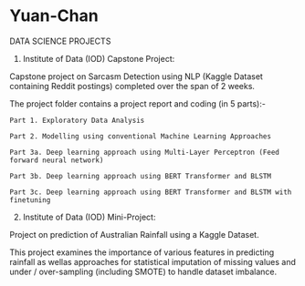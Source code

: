# Yuan-Chan
DATA SCIENCE PROJECTS

1. Institute of Data (IOD) Capstone Project: 

Capstone project on Sarcasm Detection using NLP (Kaggle Dataset containing Reddit postings) completed over the span of 2 weeks.

The project folder contains a project report and coding (in 5 parts):-

    Part 1. Exploratory Data Analysis
  
    Part 2. Modelling using conventional Machine Learning Approaches
  
    Part 3a. Deep learning approach using Multi-Layer Perceptron (Feed forward neural network)
  
    Part 3b. Deep learning approach using BERT Transformer and BLSTM 
  
    Part 3c. Deep learning approach using BERT Transformer and BLSTM with finetuning

2. Institute of Data (IOD) Mini-Project:

Project on prediction of Australian Rainfall using a Kaggle Dataset.

This project examines the importance of various features in predicting rainfall as wellas approaches for statistical imputation of missing values and under / over-sampling (including SMOTE) to handle dataset imbalance.
